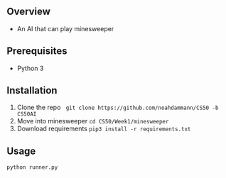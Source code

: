 ## Overview

  - An AI that can play minesweeper

## Prerequisites

  - Python 3

## Installation

1. Clone the repo &nbsp; ``` git clone https://github.com/noahdammann/CS50 -b CS50AI ```
2. Move into minesweeper ``` cd CS50/Week1/minesweeper ```
3. Download requirements ``` pip3 install -r requirements.txt ```

## Usage

```
python runner.py
```
